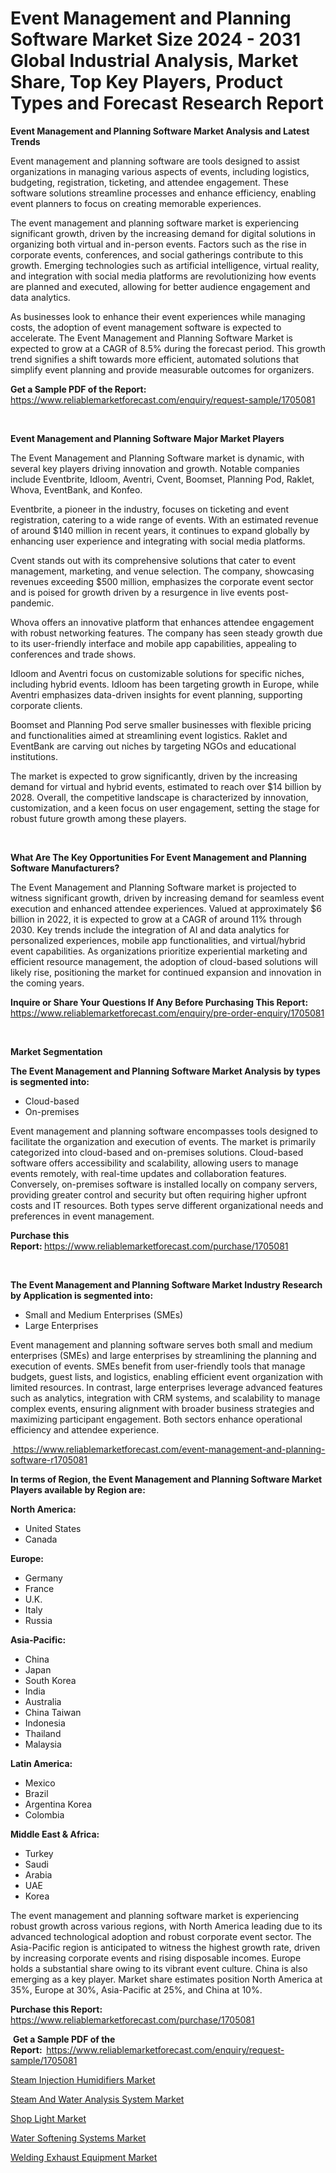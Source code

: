 <p><h1>Event Management and Planning Software Market Size 2024 - 2031 Global Industrial Analysis, Market Share, Top Key Players, Product Types and Forecast Research Report</h1></p><p><strong>Event Management and Planning Software Market Analysis and Latest Trends</strong></p>
<p><p>Event management and planning software are tools designed to assist organizations in managing various aspects of events, including logistics, budgeting, registration, ticketing, and attendee engagement. These software solutions streamline processes and enhance efficiency, enabling event planners to focus on creating memorable experiences.</p><p>The event management and planning software market is experiencing significant growth, driven by the increasing demand for digital solutions in organizing both virtual and in-person events. Factors such as the rise in corporate events, conferences, and social gatherings contribute to this growth. Emerging technologies such as artificial intelligence, virtual reality, and integration with social media platforms are revolutionizing how events are planned and executed, allowing for better audience engagement and data analytics.</p><p>As businesses look to enhance their event experiences while managing costs, the adoption of event management software is expected to accelerate. The Event Management and Planning Software Market is expected to grow at a CAGR of 8.5% during the forecast period. This growth trend signifies a shift towards more efficient, automated solutions that simplify event planning and provide measurable outcomes for organizers.</p></p>
<p><strong>Get a Sample PDF of the Report:&nbsp;</strong> <a href="https://www.reliablemarketforecast.com/enquiry/request-sample/1705081?utm_campaign=1755&utm_medium=2&utm_source=Github&utm_content=ia&utm_term=21102024&utm_id=event-management-and-planning-software">https://www.reliablemarketforecast.com/enquiry/request-sample/1705081</a></p>
<p>&nbsp;</p>
<p><strong>Event Management and Planning Software Major Market Players</strong></p>
<p><p>The Event Management and Planning Software market is dynamic, with several key players driving innovation and growth. Notable companies include Eventbrite, Idloom, Aventri, Cvent, Boomset, Planning Pod, Raklet, Whova, EventBank, and Konfeo. </p><p>Eventbrite, a pioneer in the industry, focuses on ticketing and event registration, catering to a wide range of events. With an estimated revenue of around $140 million in recent years, it continues to expand globally by enhancing user experience and integrating with social media platforms. </p><p>Cvent stands out with its comprehensive solutions that cater to event management, marketing, and venue selection. The company, showcasing revenues exceeding $500 million, emphasizes the corporate event sector and is poised for growth driven by a resurgence in live events post-pandemic.</p><p>Whova offers an innovative platform that enhances attendee engagement with robust networking features. The company has seen steady growth due to its user-friendly interface and mobile app capabilities, appealing to conferences and trade shows.</p><p>Idloom and Aventri focus on customizable solutions for specific niches, including hybrid events. Idloom has been targeting growth in Europe, while Aventri emphasizes data-driven insights for event planning, supporting corporate clients.</p><p>Boomset and Planning Pod serve smaller businesses with flexible pricing and functionalities aimed at streamlining event logistics. Raklet and EventBank are carving out niches by targeting NGOs and educational institutions.</p><p>The market is expected to grow significantly, driven by the increasing demand for virtual and hybrid events, estimated to reach over $14 billion by 2028. Overall, the competitive landscape is characterized by innovation, customization, and a keen focus on user engagement, setting the stage for robust future growth among these players.</p></p>
<p>&nbsp;</p>
<p><strong>What Are The Key Opportunities For Event Management and Planning Software Manufacturers?</strong></p>
<p><p>The Event Management and Planning Software market is projected to witness significant growth, driven by increasing demand for seamless event execution and enhanced attendee experiences. Valued at approximately $6 billion in 2022, it is expected to grow at a CAGR of around 11% through 2030. Key trends include the integration of AI and data analytics for personalized experiences, mobile app functionalities, and virtual/hybrid event capabilities. As organizations prioritize experiential marketing and efficient resource management, the adoption of cloud-based solutions will likely rise, positioning the market for continued expansion and innovation in the coming years.</p></p>
<p><strong>Inquire or Share Your Questions If Any Before Purchasing This Report:</strong> <a href="https://www.reliablemarketforecast.com/enquiry/pre-order-enquiry/1705081?utm_campaign=1755&utm_medium=2&utm_source=Github&utm_content=ia&utm_term=21102024&utm_id=event-management-and-planning-software">https://www.reliablemarketforecast.com/enquiry/pre-order-enquiry/1705081</a></p>
<p>&nbsp;</p>
<p><strong>Market Segmentation</strong></p>
<p><strong>The Event Management and Planning Software Market Analysis by types is segmented into:</strong></p>
<p><ul><li>Cloud-based</li><li>On-premises</li></ul></p>
<p><p>Event management and planning software encompasses tools designed to facilitate the organization and execution of events. The market is primarily categorized into cloud-based and on-premises solutions. Cloud-based software offers accessibility and scalability, allowing users to manage events remotely, with real-time updates and collaboration features. Conversely, on-premises software is installed locally on company servers, providing greater control and security but often requiring higher upfront costs and IT resources. Both types serve different organizational needs and preferences in event management.</p></p>
<p><strong>Purchase this Report:&nbsp;</strong><a href="https://www.reliablemarketforecast.com/purchase/1705081?utm_campaign=1755&utm_medium=2&utm_source=Github&utm_content=ia&utm_term=21102024&utm_id=event-management-and-planning-software">https://www.reliablemarketforecast.com/purchase/1705081</a></p>
<p>&nbsp;</p>
<p><strong>The Event Management and Planning Software Market Industry Research by Application is segmented into:</strong></p>
<p><ul><li>Small and Medium Enterprises (SMEs)</li><li>Large Enterprises</li></ul></p>
<p><p>Event management and planning software serves both small and medium enterprises (SMEs) and large enterprises by streamlining the planning and execution of events. SMEs benefit from user-friendly tools that manage budgets, guest lists, and logistics, enabling efficient event organization with limited resources. In contrast, large enterprises leverage advanced features such as analytics, integration with CRM systems, and scalability to manage complex events, ensuring alignment with broader business strategies and maximizing participant engagement. Both sectors enhance operational efficiency and attendee experience.</p></p>
<p><a href="https://www.reliablemarketforecast.com/event-management-and-planning-software-r1705081?utm_campaign=1755&utm_medium=2&utm_source=Github&utm_content=ia&utm_term=21102024&utm_id=event-management-and-planning-software">&nbsp;https://www.reliablemarketforecast.com/event-management-and-planning-software-r1705081</a></p>
<p><strong>In terms of Region, the Event Management and Planning Software Market Players available by Region are:</strong></p>
<p>
    <p> <strong> North America: </strong>
        <ul>
            <li>United States</li>
            <li>Canada</li>
        </ul>
        </p> 
    <p> <strong> Europe: </strong>
        <ul>
            <li>Germany</li>
            <li>France</li>
            <li>U.K.</li>
            <li>Italy</li>
            <li>Russia</li>
        </ul>
        </p> 
    <p> <strong> Asia-Pacific: </strong>
        <ul>
            <li>China</li>
            <li>Japan</li>
            <li>South Korea</li>
            <li>India</li>
            <li>Australia</li>
            <li>China Taiwan</li>
            <li>Indonesia</li>
            <li>Thailand</li>
            <li>Malaysia</li>
        </ul>
        </p> 
    <p> <strong> Latin America: </strong>
        <ul>
            <li>Mexico</li>
            <li>Brazil</li>
            <li>Argentina Korea</li>
            <li>Colombia</li>
        </ul>
        </p> 
    <p> <strong> Middle East & Africa: </strong>
        <ul>
            <li>Turkey</li>
            <li>Saudi</li>
            <li>Arabia</li>
            <li>UAE</li>
            <li>Korea</li>
        </ul>
    </p>
    </p>
<p><p>The event management and planning software market is experiencing robust growth across various regions, with North America leading due to its advanced technological adoption and robust corporate event sector. The Asia-Pacific region is anticipated to witness the highest growth rate, driven by increasing corporate events and rising disposable incomes. Europe holds a substantial share owing to its vibrant event culture. China is also emerging as a key player. Market share estimates position North America at 35%, Europe at 30%, Asia-Pacific at 25%, and China at 10%.</p></p>
<p><strong>Purchase this Report: </strong><a href="https://www.reliablemarketforecast.com/purchase/1705081?utm_campaign=1755&utm_medium=2&utm_source=Github&utm_content=ia&utm_term=21102024&utm_id=event-management-and-planning-software">https://www.reliablemarketforecast.com/purchase/1705081</a></p>
<p>&nbsp;<strong>Get a Sample PDF of the Report:&nbsp;&nbsp;</strong><a href="https://www.reliablemarketforecast.com/enquiry/request-sample/1705081?utm_campaign=1755&utm_medium=2&utm_source=Github&utm_content=ia&utm_term=21102024&utm_id=event-management-and-planning-software">https://www.reliablemarketforecast.com/enquiry/request-sample/1705081</a></p>
<p><strong></strong></p>
<p><p><a href="https://www.linkedin.com/pulse/deep-dive-steam-injection-humidifiers-market-itstrends-segmentation-6tqpf?utm_campaign=1755&utm_medium=2&utm_source=Github&utm_content=ia&utm_term=21102024&utm_id=event-management-and-planning-software">Steam Injection Humidifiers Market</a></p><p><a href="https://www.linkedin.com/pulse/steam-water-analysis-system-market-evolution-global-trends-izkcf?utm_campaign=1755&utm_medium=2&utm_source=Github&utm_content=ia&utm_term=21102024&utm_id=event-management-and-planning-software">Steam And Water Analysis System Market</a></p><p><a href="https://github.com/JudyWalsh475/Market-Research-Report-List-1/blob/main/shop-light-market.md?utm_campaign=1755&utm_medium=2&utm_source=Github&utm_content=ia&utm_term=21102024&utm_id=event-management-and-planning-software">Shop Light Market</a></p><p><a href="https://www.linkedin.com/pulse/water-softening-systems-market-global-regional-analysis-onftf?utm_campaign=1755&utm_medium=2&utm_source=Github&utm_content=ia&utm_term=21102024&utm_id=event-management-and-planning-software">Water Softening Systems Market</a></p><p><a href="https://www.linkedin.com/pulse/welding-exhaust-equipment-revenue-growth-report-2024-2031-x7rsf?utm_campaign=1755&utm_medium=2&utm_source=Github&utm_content=ia&utm_term=21102024&utm_id=event-management-and-planning-software">Welding Exhaust Equipment Market</a></p></p>